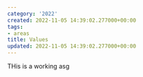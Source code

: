 ```yaml
---
category: '2022'
created: 2022-11-05 14:39:02.277000+00:00
tags:
- areas
title: Values
updated: 2022-11-05 14:39:02.277000+00:00
---
```

   
THis is a working  asg